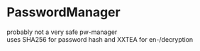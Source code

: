 # PasswordManager
probably not a very safe pw-manager  
uses SHA256 for password hash and XXTEA for en-/decryption
